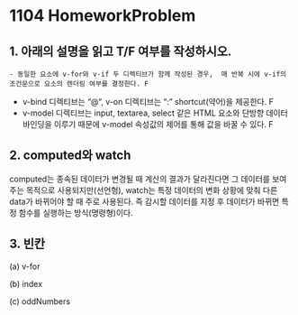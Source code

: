 # 1104 HomeworkProblem



## 1. 아래의 설명을 읽고 T/F 여부를 작성하시오.



	- 동일한 요소에 v-for와 v-if 두 디렉티브가 함께 작성된 경우,  매 반복 시에 v-if의 조건문으로 요소의 렌더링 여부를 결정한다. F

 - v-bind 디렉티브는 “@“, v-on 디렉티브는 “:” shortcut(약어)을 제공한다. F
 -  v-model 디렉티브는 input, textarea, select 같은 HTML 요소와 단방향 데이터 바인딩을 이루기 때문에 v-model 속성값의 제어를 통해 값을 바꿀 수 있다. F





## 2. computed와 watch

computed는 종속된 데이터가 변경될 때 계산의 결과가 달라진다면 그 데이터를 보여주는 목적으로 사용되지만(선언형),  watch는 특정 데이터의 변화 상황에 맞춰 다른 data가 바뀌어야 할 때 주로 사용된다. 즉 감시할 데이터를 지정 후 데이터가 바뀌면 특정 함수를 실행하는 방식(명령형)이다.



## 3. 빈칸

(a) v-for

(b) index

(c) oddNumbers



